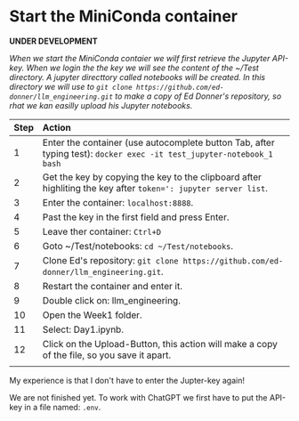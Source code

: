 # Start the MiniConda container

**UNDER DEVELOPMENT**

*When we start the MiniConda contaier we wilf first retrieve the Jupyter API-key. When we login the the key we will see the content of the ~/Test directory. A jupyter directtory called notebooks will be created. In this directory we will use  to `git clone https://github.com/ed-donner/llm_engineering.git` to make a copy of Ed Donner's repository, so rhat we kan easilly upload his Jupyter notebooks.*

|Step        | Action      |
|:---------- | :---------- |
| 1 | Enter the container (use autocomplete button Tab, after typing test): `docker exec -it test_jupyter-notebook_1 bash` |
| 2 | Get the key by copying the key to the clipboard after highliting the key after `token=': jupyter server list`. |
| 3 | Enter the container: `localhost:8888`. |
| 4 | Past the key in the first field and press Enter. |
| 5 | Leave ther container: `Ctrl+D` |
| 6 | Goto ~/Test/notebooks: `cd ~/Test/notebooks`. |
| 7 | Clone Ed's repository: `git clone https://github.com/ed-donner/llm_engineering.git`. |
| 8 | Restart the container and enter it. |
| 9 | Double click on: llm_engineering. |
| 10 | Open the Week1 folder. |
| 11 | Select: Day1.ipynb. |
| 12 | Click on the Upload-Button, this action will make a copy of the file, so you save it apart. |
||

My experience is that I don't have to enter the Jupter-key again! 

We are not finished yet. To work with ChatGPT we first have to put the API-key in a file named: `.env`.